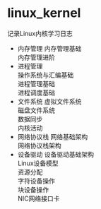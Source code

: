 # linux_kernel
记录Linux内核学习日志


* 内存管理
  内存管理基础  
  内存管理进阶  
* 进程管理  
  操作系统与汇编基础   
  进程管理基础  
  进程调度基础
* 文件系统
  虚拟文件系统   
  磁盘文件系统  
  数据同步  
  内核活动  
* 网络协议栈
  网络基础架构  
  网络协议栈架构   
* 设备驱动
  设备驱动基础架构   
  Linux设备模型   
  资源分配  
  字符设备操作  
  块设备操作   
  NIC网络接口卡   

  
